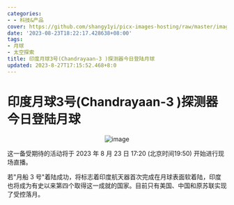```yaml
---
categories:
- - 科技&产品
cover: https://github.com/shangy1yi/picx-images-hosting/raw/master/image.3l8cbr4ewik0.webp
date: '2023-08-23T18:22:17.428638+08:00'
tags:
- 月球
- 太空探索
title: 印度月球3号(Chandrayaan-3 )探测器今日登陆月球
updated: 2023-8-27T17:15:52.468+8:0
---
```

# 印度月球3号(Chandrayaan-3 )探测器今日登陆月球

<center>
<img src="https://github.com/shangy1yi/picx-images-hosting/raw/master/image.6zmwgyvwquw0.webp" alt="image" /></center>

这一备受期待的活动将于 2023 年 8 月 23 日 17:20 (北京时间19:50) 开始进行现场直播。

若"月船 3 号"着陆成功，将标志着印度航天器首次完成在月球表面软着陆，印度也将成为有史以来第四个取得这一成就的国家。目前只有美国、中国和原苏联实现了受控落月。
